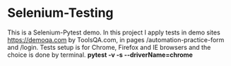 # Selenium-Testing

This is a Selenium-Pytest demo. In this project I apply tests in demo sites https://demoqa.com by ToolsQA.com, in pages /automation-practice-form and /login.
Tests setup is for Chrome, Firefox and IE browsers and the choice is done by terminal. **pytest -v -s  --driverName=chrome**





